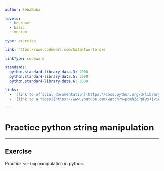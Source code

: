 ```yaml
---
author: SebaRaba

levels:
  - beginner
  - basic
  - medium

type: exercise

link: https://www.codewars.com/kata/two-to-one

linkType: codewars  

standards:
  python.standard-library-data.3: 2000
  python.standard-library-data.5: 2000
  python.standard-library-data.6: 3000
 
links:
  - '[link to official documentation](https://docs.python.org/3/library/string.html){website}'
  - '[link to a video](https://www.youtube.com/watch?v=pqmhZcPpTys){video}'

---
```

# Practice python string manipulation

---
## Exercise

Practice `string` manipulation in python.
